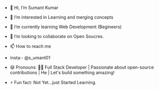 - 👋 Hi, I’m Sumant Kumar
- 👀 I’m interested in Learning and merging concepts
- 🌱 I’m currently learning Web Development (Begineers)
- 💞️ I’m looking to collaborate on Open Soucres.
- 📫 How to reach me
- insta:- @s_umant01
- 😄 Pronouns: 👩‍💻 Full Stack Developer | Passionate about open-source contributions | He | Let's build something amazing!

- ⚡ Fun fact: Not Yet...just Started Learning.

<!---
bugOpsX/bugOpsX is a ✨ special ✨ repository because its `README.md` (this file) appears on your GitHub profile.
You can click the Preview link to take a look at your changes.
--->
